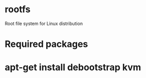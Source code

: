 rootfs
======

Root file system for Linux distribution


Required packages
=================

  # apt-get install debootstrap kvm



